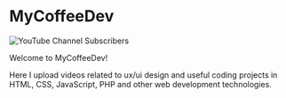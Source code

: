# MyCoffeeDev

![YouTube Channel Subscribers](https://img.shields.io/youtube/channel/subscribers/UCe8JYgeEzK46h1NgtBO-9lA)

Welcome to MyCoffeeDev!

Here I upload videos related to ux/ui design and useful coding projects in HTML, CSS, JavaScript, PHP and other web development technologies.

